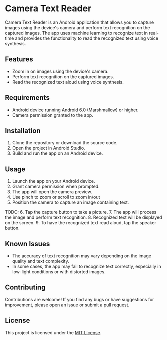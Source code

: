 # Camera Text Reader

Camera Text Reader is an Android application that allows you to capture images using the device's camera and 
perform text recognition on the captured images. The app uses machine learning to recognize text in real-time and 
provides the functionality to read the recognized text using voice synthesis.

## Features

- Zoom in on images using the device's camera.
- Perform text recognition on the captured images.
- Read the recognized text aloud using voice synthesis.

## Requirements

- Android device running Android 6.0 (Marshmallow) or higher.
- Camera permission granted to the app.

## Installation

1. Clone the repository or download the source code.
2. Open the project in Android Studio.
3. Build and run the app on an Android device.

## Usage

1. Launch the app on your Android device.
2. Grant camera permission when prompted.
3. The app will open the camera preview.
4. Use pinch to zoom or scroll to zoom in/out
5. Position the camera to capture an image containing text.

TODO:
6. Tap the capture button to take a picture.
7. The app will process the image and perform text recognition.
8. Recognized text will be displayed on the screen.
9. To have the recognized text read aloud, tap the speaker button.

## Known Issues

- The accuracy of text recognition may vary depending on the image quality and text complexity.
- In some cases, the app may fail to recognize text correctly, especially in low-light conditions or with distorted images.

## Contributing

Contributions are welcome! If you find any bugs or have suggestions for improvement, please open an issue or submit a pull request.

## License

This project is licensed under the [MIT License](LICENSE).
